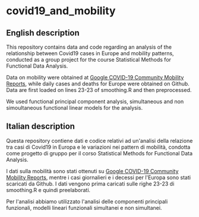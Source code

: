 # covid19_and_mobility

## English description

This repository contains data and code regarding an analysis of the relationship between Covid19 cases in Europe and mobility patterns, conducted as a group project for the course Statistical Methods for Functional Data Analysis. 

Data on mobility were obtained at [Google COVID-19 Community Mobility Reports](https://www.google.com/covid19/mobility/), while daily cases and deaths for Europe were obtained on Github. Data are first loaded on lines 23-23 of smoothing.R and then preprocessed. 

We used functional principal component analysis, simultaneous and non simoultaneous functional linear models for the analysis.


## Italian description

Questa repository contiene dati e codice relativi ad un'analisi della relazione tra casi di Covid19 in Europa e le variazioni nei pattern di mobilità, condotta come progetto di gruppo per il corso Statistical Methods for Functional Data Analysis.

I dati sulla mobilità sono stati ottenuti su [Google COVID-19 Community Mobility Reports](https://www.google.com/covid19/mobility/), mentre i casi giornalieri e i decessi per l'Europa sono stati scaricati da Github. I dati vengono prima caricati sulle righe 23-23 di smoothing.R e quindi preelaborati.

Per l'analisi abbiamo utilizzato l'analisi delle componenti principali funzionali, modelli lineari funzionali simultanei e non simultanei.

